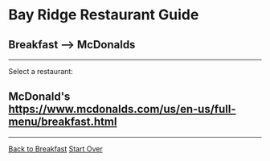 # Bay Ridge Restaurant Guide
## Breakfast --> McDonalds
---
Select a restaurant:
## McDonald's https://www.mcdonalds.com/us/en-us/full-menu/breakfast.html
---
[Back to Breakfast](../breakfast/breakfast.md)
[Start Over](../home.md)